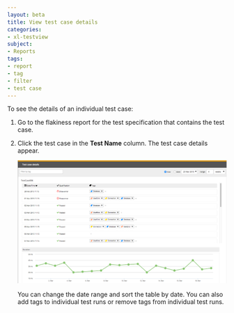 ```yaml
---
layout: beta
title: View test case details
categories:
- xl-testview
subject:
- Reports
tags:
- report
- tag
- filter
- test case
---
```


To see the details of an individual test case:

1. Go to the flakiness report for the test specification that contains the test case.
2. Click the test case in the **Test Name** column. The test case details appear.

    ![Test case details](images/test-case-details.png)

    You can change the date range and sort the table by date. You can also add tags to individual test runs or remove tags from individual test runs.
